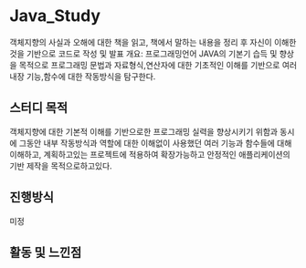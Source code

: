 # Java_Study
객체지향의 사실과 오해에 대한 책을 읽고, 책에서 말하는 내용을 정리 후 자신이 이해한것을 기반으로 코드로 작성 및 발표
개요: 프로그래밍언어 JAVA의 기본기 습득 및 향상을 목적으로 프로그래밍 문법과 자료형식,연산자에 대한 기초적인 이해를 기반으로 여러 내장 기능,함수에 대한 작동방식을 탐구한다.

## 스터디 목적
객체지향에 대한 기본적 이해를 기반으로한 프로그래밍 실력을 향상시키기 위함과 동시에
그동안 내부 작동방식과 역할에 대한 이해없이 사용했던 여러 기능과 함수들에 대해 이해하고, 
계획하고있는 프로젝트에 적용하여 확장가능하고 안정적인 애플리케이션의 기반 제작을 목적으로하고있다.

## 진행방식
미정


## 활동 및 느낀점
